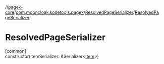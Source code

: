 //[pagex-core](../../../index.md)/[com.mooncloak.kodetools.pagex](../index.md)/[ResolvedPageSerializer](index.md)/[ResolvedPageSerializer](-resolved-page-serializer.md)

# ResolvedPageSerializer

[common]\
constructor(itemSerializer: KSerializer&lt;[Item](index.md)&gt;)
